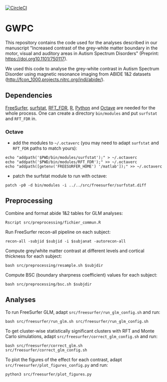 [![CircleCI](https://circleci.com/gh/neuroanatomy/GWPC.svg?style=svg)](https://circleci.com/gh/neuroanatomy/GWPC)
# GWPC

This repository contains the code used for the analyses described in our manuscript "Increased contrast of the grey-white matter boundary in the motor, visual and auditory areas in Autism Spectrum Disorders" (Preprint: https://doi.org10.1101/750117).

We used this code to analyse the grey-white contrast in Autism Spectrum Disorder using magnetic resonance imaging from ABIDE 1&2 datasets (http://fcon_1000.projects.nitrc.org/indi/abide/).

## Dependencies
[FreeSurfer](https://surfer.nmr.mgh.harvard.edu/), [surfstat](https://www.math.mcgill.ca/keith/surfstat/), [RFT_FDR](https://www.nitrc.org/projects/rft_fdr/), [R](https://www.r-project.org/), [Python](https://www.python.org/) and [Octave](https://octave.org/) are needed for the whole process.
One can create a directory `bin/modules` and put `surfstat` and `RFT_FDR` in.

### Octave
- add the modules to `~/.octaverc` (you may need to adapt `surfstat` and `RFT_FDR` paths to match yours):
```
echo "addpath('$PWD/bin/modules/surfstat');" > ~/.octaverc
echo "addpath('$PWD/bin/modules/RFT_FDR');" >> ~/.octaverc
echo "addpath([getenv('FREESURFER_HOME') '/matlab']);" >> ~/.octaverc
```

- patch the surfstat module to run with octave:
```
patch -p0 -d bin/modules -i ../../src/freesurfer/surfstat.diff
```
## Preprocessing

Combine and format abide 1&2 tables for GLM analyses:
```
Rscript src/preprocessing/fichier_commun.R
```

Run FreeSurfer recon-all pipeline on each subject:
```
recon-all -subjid $subjid -i $subjanat -autorecon-all
```

Compute grey/white matter contrast at different levels and cortical thickness for each subject:
```
bash src/preprocessing/resample.sh $subjdir
```

Compute BSC (boundary sharpness coefficient) values for each subject:
```
bash src/preprocessing/bsc.sh $subjdir
```

## Analyses

To run FreeSurfer GLM, adapt `src/freesurfer/run_glm_config.sh` and run:
```
bash src/freesurfer/run_glm.sh src/freesurfer/run_glm_config.sh
```

To get cluster-wise statistically significant clusters with RFT and Monte Carlo simulations, adapt `src/freesurfer/correct_glm_config.sh` and run:
```
bash src/freesurfer/correct_glm.sh src/freesurfer/correct_glm_config.sh
```

To plot the figures of the effect for each contrast, adapt `src/freesurfer/plot_figures_config.py` and run:
```
python3 src/freesurfer/plot_figures.py
```

